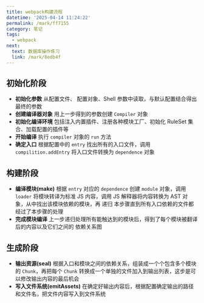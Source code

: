 ```yaml
---
title: webpack构建流程
datetime: '2025-04-14 11:24:22'
permalink: /mark/ff7155
category: 笔记
tags:
  - webpack
next:
  text: 数据库操作练习
  link: /mark/8edb4f
---
```

## 初始化阶段
- **初始化参数** 从配置文件、 配置对象、Shell 参数中读取，与默认配置结合得出最终的参数
- **创建编译器对象** 用上一步得到的参数创建 `Compiler` 对象
- **初始化编译环境** 包括注入内置插件、注册各种模块工厂、初始化 RuleSet 集合、加载配置的插件等
- **开始编译** 执行 `compiler` 对象的 `run` 方法
- **确定入口** 根据配置中的 `entry` 找出所有的入口文件，调用 `compilition.addEntry` 将入口文件转换为 `dependence` 对象

## 构建阶段
- **编译模块(make)** 根据 `entry` 对应的 `dependence` 创建 `module` 对象，调用 `loader` 将模块转译为标准 JS 内容，调用 JS 解释器将内容转换为 AST 对象，从中找出该模块依赖的模块，再 递归 本步骤直到所有入口依赖的文件都经过了本步骤的处理
- **完成模块编译** 上一步递归处理所有能触达到的模块后，得到了每个模块被翻译后的内容以及它们之间的 依赖关系图

## 生成阶段
- **输出资源(seal)** 根据入口和模块之间的依赖关系，组装成一个个包含多个模块的 `Chunk`，再把每个 `Chunk` 转换成一个单独的文件加入到输出列表，这步是可以修改输出内容的最后机会
- **写入文件系统(emitAssets)** 在确定好输出内容后，根据配置确定输出的路径和文件名，把文件内容写入到文件系统


